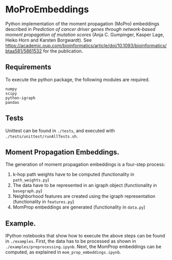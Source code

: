# MoProEmbeddings

Python implementation of the moment propagation (MoPro) embeddings described in 
_Prediction of cancer driver genes through network-based moment propagation of mutation scores_
(Anja C. Gumpinger, Kasper Lage, Heiko Horn and Karsten Borgwardt). 
See https://academic.oup.com/bioinformatics/article/doi/10.1093/bioinformatics/btaa581/5861532 
for the publication.

## Requirements
To execute the python package, the following modules are required.
```
numpy
scipy
python-igraph
pandas
```

## Tests
Unittest can be found in `./tests`, and executed with `./tests/unittest/runAllTests.sh`.

## Moment Propagation Embeddings.
The generation of moment propagation embeddings is a four-step process:
1. k-hop path weights have to be computed (functionality in `path_weights.py`)
2. The data have to be represented in an igraph object (functionality in `basegraph.py`)
3. Neighborhood features are created using the igraph representation (functionality in `features.py`)
4. MomProp embeddings are generated (functionality in `data.py`)


## Example.
IPython notebooks that show how to execute the above steps can be found in `./examples`. First, the data has to be processed as shown in `./examples/preprocessing.ipynb`. Next, the MomProp embeddings can be computed, as explained in `mom_prop_embeddings.ipynb`.
